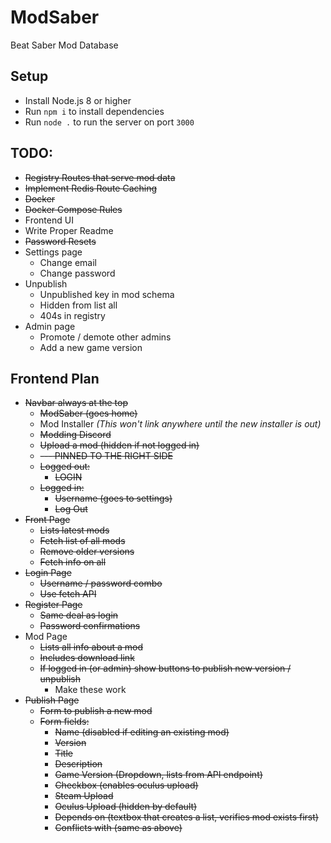 # ModSaber
Beat Saber Mod Database

## Setup
* Install Node.js 8 or higher
* Run `npm i` to install dependencies
* Run `node .` to run the server on port `3000`

## TODO:
* ~~Registry Routes that serve mod data~~
* ~~Implement Redis Route Caching~~
* ~~Docker~~
* ~~Docker Compose Rules~~
* Frontend UI
* Write Proper Readme
* ~~Password Resets~~
* Settings page
  * Change email
  * Change password
* Unpublish
  * Unpublished key in mod schema
  * Hidden from list all
  * 404s in registry
* Admin page
  * Promote / demote other admins
  * Add a new game version

## Frontend Plan
* ~~Navbar always at the top~~
  * ~~ModSaber (goes home)~~
  * Mod Installer *(This won't link anywhere until the new installer is out)*
  * ~~Modding Discord~~
  * ~~Upload a mod (hidden if not logged in)~~
  * ~~--- PINNED TO THE RIGHT SIDE~~
  * ~~Logged out:~~
    * ~~LOGIN~~
  * ~~Logged in:~~
    * ~~Username (goes to settings)~~
    * ~~Log Out~~
* ~~Front Page~~
  * ~~Lists latest mods~~
  * ~~Fetch list of all mods~~
  * ~~Remove older versions~~
  * ~~Fetch info on all~~
* ~~Login Page~~
  * ~~Username / password combo~~
  * ~~Use fetch API~~
* ~~Register Page~~
  * ~~Same deal as login~~
  * ~~Password confirmations~~
* Mod Page
  * ~~Lists all info about a mod~~
  * ~~Includes download link~~
  * ~~If logged in (or admin) show buttons to publish new version / unpublish~~
    * Make these work
* ~~Publish Page~~
  * ~~Form to publish a new mod~~
  * ~~Form fields:~~
    * ~~Name (disabled if editing an existing mod)~~
    * ~~Version~~
    * ~~Title~~
    * ~~Description~~
    * ~~Game Version (Dropdown, lists from API endpoint)~~
    * ~~Checkbox (enables oculus upload)~~
    * ~~Steam Upload~~
    * ~~Oculus Upload (hidden by default)~~
    * ~~Depends on (textbox that creates a list, verifies mod exists first)~~
    * ~~Conflicts with (same as above)~~
